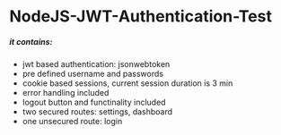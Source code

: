 # NodeJS-JWT-Authentication-Test
##### it contains:
- jwt based authentication: jsonwebtoken
- pre defined username and passwords
- cookie based sessions, current session duration is 3 min
- error handling included
- logout button and functinality included
- two secured routes: settings, dashboard
- one unsecured route: login